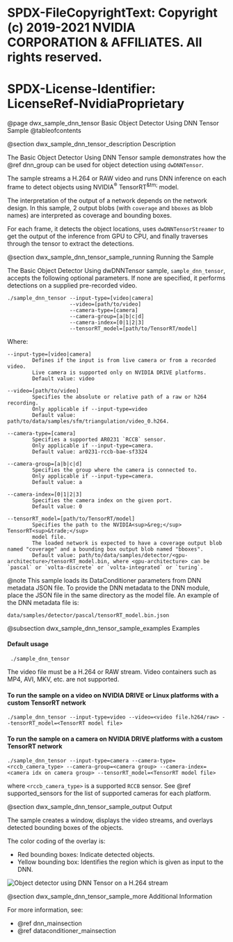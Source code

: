 # SPDX-FileCopyrightText: Copyright (c) 2019-2021 NVIDIA CORPORATION & AFFILIATES. All rights reserved.
# SPDX-License-Identifier: LicenseRef-NvidiaProprietary

@page dwx_sample_dnn_tensor Basic Object Detector Using DNN Tensor Sample
@tableofcontents

@section dwx_sample_dnn_tensor_description Description

The Basic Object Detector Using DNN Tensor sample demonstrates how the @ref dnn_group can be used for
object detection using `dwDNNTensor`.

The sample streams a H.264 or RAW video and runs DNN inference on each frame to
detect objects using NVIDIA<sup>&reg;</sup> TensorRT<sup>&tm;</sup> model.

The interpretation of the output of a network depends on the network design. In this sample,
2 output blobs (with `coverage` and `bboxes` as blob names) are interpreted as coverage and bounding boxes.

For each frame, it detects the object locations, uses `dwDNNTensorStreamer` to get the output of the inference from GPU to CPU, and finally traverses through the tensor to extract the detections.

@section dwx_sample_dnn_tensor_sample_running Running the Sample

The Basic Object Detector Using dwDNNTensor sample, `sample_dnn_tensor`, accepts the following optional parameters. If none are specified, it performs detections on a supplied pre-recorded video.

    ./sample_dnn_tensor --input-type=[video|camera]
                        --video=[path/to/video]
                        --camera-type=[camera]
                        --camera-group=[a|b|c|d]
                        --camera-index=[0|1|2|3]
                        --tensorRT_model=[path/to/TensorRT/model]

Where:

    --input-type=[video|camera]
            Defines if the input is from live camera or from a recorded video.
            Live camera is supported only on NVIDIA DRIVE platforms.
            Default value: video

    --video=[path/to/video]
            Specifies the absolute or relative path of a raw or h264 recording.
            Only applicable if --input-type=video
            Default value: path/to/data/samples/sfm/triangulation/video_0.h264.

    --camera-type=[camera]
            Specifies a supported AR0231 `RCCB` sensor.
            Only applicable if --input-type=camera.
            Default value: ar0231-rccb-bae-sf3324

    --camera-group=[a|b|c|d]
            Specifies the group where the camera is connected to.
            Only applicable if --input-type=camera.
            Default value: a

    --camera-index=[0|1|2|3]
            Specifies the camera index on the given port.
            Default value: 0

    --tensorRT_model=[path/to/TensorRT/model]
            Specifies the path to the NVIDIA<sup>&reg;</sup> TensorRT<sup>&trade;</sup>
            model file.
            The loaded network is expected to have a coverage output blob named "coverage" and a bounding box output blob named "bboxes".
            Default value: path/to/data/samples/detector/<gpu-architecture>/tensorRT_model.bin, where <gpu-architecture> can be `pascal` or `volta-discrete` or `volta-integrated` or `turing`.


@note This sample loads its DataConditioner parameters from DNN metadata JSON file.
To provide the DNN metadata to the DNN module, place the JSON file in the same
directory as the model file. An example of the DNN metadata file is:

    data/samples/detector/pascal/tensorRT_model.bin.json

@subsection dwx_sample_dnn_tensor_sample_examples Examples

#### Default usage

     ./sample_dnn_tensor

The video file must be a H.264 or RAW stream. Video containers such as MP4, AVI, MKV, etc. are not supported.

#### To run the sample on a video on NVIDIA DRIVE or Linux platforms with a custom TensorRT network

    ./sample_dnn_tensor --input-type=video --video=<video file.h264/raw> --tensorRT_model=<TensorRT model file>

#### To run the sample on a camera on NVIDIA DRIVE platforms with a custom TensorRT network

    ./sample_dnn_tensor --input-type=camera --camera-type=<rccb_camera_type> --camera-group=<camera group> --camera-index=<camera idx on camera group> --tensorRT_model=<TensorRT model file>

where `<rccb_camera_type>` is a supported `RCCB` sensor.
See @ref supported_sensors for the list of supported cameras for each platform.

@section dwx_sample_dnn_tensor_sample_output Output

The sample creates a window, displays the video streams, and overlays detected bounding boxes of the objects.

The color coding of the overlay is:

- Red bounding boxes: Indicate detected objects.
- Yellow bounding box: Identifies the region which is given as input to the DNN.

![Object detector using DNN Tensor on a H.264 stream](sample_dnn_tensor.png)

@section dwx_sample_dnn_tensor_sample_more Additional Information

For more information, see:
- @ref dnn_mainsection
- @ref dataconditioner_mainsection
